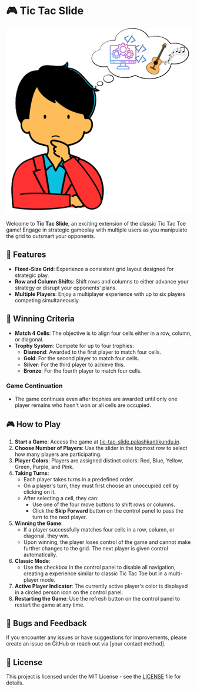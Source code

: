 # 🎮 Tic Tac Slide
![Alt text](img.png "Image Title")


Welcome to **Tic Tac Slide**, an exciting extension of the classic Tic Tac Toe game! Engage in strategic gameplay with multiple users as you manipulate the grid to outsmart your opponents.

## 🚀 Features

- **Fixed-Size Grid**: Experience a consistent grid layout designed for strategic play.
- **Row and Column Shifts**: Shift rows and columns to either advance your strategy or disrupt your opponents' plans.
- **Multiple Players**: Enjoy a multiplayer experience with up to six players competing simultaneously.

## 🎉 Winning Criteria

- **Match 4 Cells**: The objective is to align four cells either in a row, column, or diagonal.
- **Trophy System**: Compete for up to four trophies:
  - **Diamond**: Awarded to the first player to match four cells.
  - **Gold**: For the second player to match four cells.
  - **Silver**: For the third player to achieve this.
  - **Bronze**: For the fourth player to match four cells.

### Game Continuation

- The game continues even after trophies are awarded until only one player remains who hasn't won or all cells are occupied.

## 🎮 How to Play

1. **Start a Game**: Access the game at [tic-tac-slide.palashkantikundu.in](https://tic-tac-slide.palashkantikundu.in).
2. **Choose Number of Players**: Use the slider in the topmost row to select how many players are participating.
3. **Player Colors**: Players are assigned distinct colors: Red, Blue, Yellow, Green, Purple, and Pink.
4. **Taking Turns**:
   - Each player takes turns in a predefined order.
   - On a player's turn, they must first choose an unoccupied cell by clicking on it.
   - After selecting a cell, they can:
     - Use one of the four move buttons to shift rows or columns.
     - Click the **Skip Forward** button on the control panel to pass the turn to the next player.
5. **Winning the Game**:
   - If a player successfully matches four cells in a row, column, or diagonal, they win.
   - Upon winning, the player loses control of the game and cannot make further changes to the grid. The next player is given control automatically.
6. **Classic Mode**: 
   - Use the checkbox in the control panel to disable all navigation, creating a experience similar to classic Tic Tac Toe but in a multi-player mode.
7. **Active Player Indicator**: The currently active player's color is displayed in a circled person icon on the control panel.
8. **Restarting the Game**: Use the refresh button on the control panel to restart the game at any time.

## 🐛 Bugs and Feedback
If you encounter any issues or have suggestions for improvements, please create an issue on GitHub or reach out via [your contact method].

## 📄 License
This project is licensed under the MIT License - see the [LICENSE](LICENSE) file for details.


 
